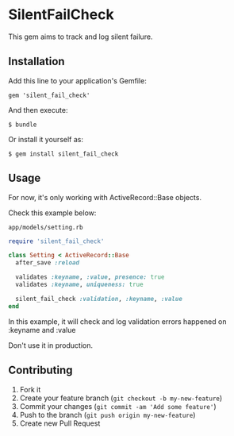 # SilentFailCheck

This gem aims to track and log silent failure.

## Installation

Add this line to your application's Gemfile:

    gem 'silent_fail_check'

And then execute:

    $ bundle

Or install it yourself as:

    $ gem install silent_fail_check

## Usage

For now, it's only working with ActiveRecord::Base objects.

Check this example below:

`app/models/setting.rb`

```ruby
require 'silent_fail_check'

class Setting < ActiveRecord::Base
  after_save :reload

  validates :keyname, :value, presence: true
  validates :keyname, uniqueness: true

  silent_fail_check :validation, :keyname, :value
end
```

In this example, it will check and log validation errors happened on :keyname and :value 

Don't use it in production.

## Contributing

1. Fork it
2. Create your feature branch (`git checkout -b my-new-feature`)
3. Commit your changes (`git commit -am 'Add some feature'`)
4. Push to the branch (`git push origin my-new-feature`)
5. Create new Pull Request
